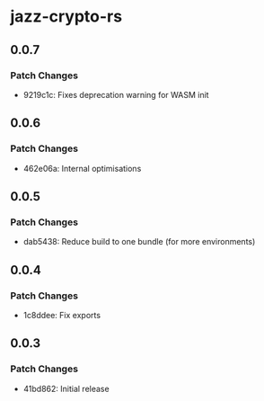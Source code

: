 # jazz-crypto-rs

## 0.0.7

### Patch Changes

- 9219c1c: Fixes deprecation warning for WASM init

## 0.0.6

### Patch Changes

- 462e06a: Internal optimisations

## 0.0.5

### Patch Changes

- dab5438: Reduce build to one bundle (for more environments)

## 0.0.4

### Patch Changes

- 1c8ddee: Fix exports

## 0.0.3

### Patch Changes

- 41bd862: Initial release
